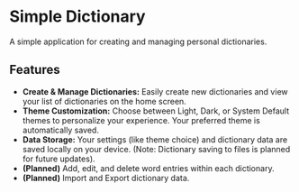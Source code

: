 # Simple Dictionary

A simple application for creating and managing personal dictionaries.

## Features

*   **Create & Manage Dictionaries:** Easily create new dictionaries and view your list of dictionaries on the home screen.
*   **Theme Customization:** Choose between Light, Dark, or System Default themes to personalize your experience. Your preferred theme is automatically saved.
*   **Data Storage:** Your settings (like theme choice) and dictionary data are saved locally on your device. (Note: Dictionary saving to files is planned for future updates).
*   **(Planned)** Add, edit, and delete word entries within each dictionary.
*   **(Planned)** Import and Export dictionary data.
